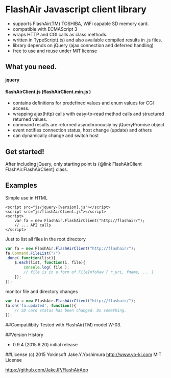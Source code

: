 FlashAir Javascript client library
===================
- supports FlashAir(TM) TOSHIBA, WiFi capable SD memory card.
- compatible with ECMAScript 3
- wraps HTTP and CGI calls as class methods.
- written in TypeScript(.ts) and also available compiled results in .js files.
- library depends on jQuery (ajax connection and deferred handling)
- free to use and reuse under MIT license

## What you need.

#### jquery

#### flashAirClient.js (flashAirClient.min.js )

- contains definitions for predefined values and enum values for CGI access.
- wrapping ajax(http) calls with easy-to-read method calls and structured returned values.
- command results are returned asynchronously by jQueryPromise object.
- event notifies connection status, host change (update) and others
-  can dynamically change and switch host

## Get started!
After including jQuery, only starting point is {@link FlashAirClient FlashAir.FlashAirClient} class.

## Examples
Simple use in HTML
```
<script src="js/jquery-[version].js"></script>
<script src="js/flashAirClient.js"></script>
<script>
	var fa = new FlashAir.FlashAirClient("http://flashair/");
	// ... API calls
</script>
```

Just to list all files in the root directory
```ts
var fa = new FlashAir.FlashAirClient("http://flashair/");
fa.Command.FileList("/")
.done( function(list){
	$.each(list, function(i, file){
		console.log( file );
		// file is in a form of FileInfoRaw { r_uri, fname, ... }
	});
});
```
monitor file and directory changes
```ts
var fa = new FlashAir.FlashAirClient("http://flashair/");
fa.on('fa.updated', function(){
	// SD card status has been changed. Do something.
});
```

##Compatilibity
Tested with FlashAir(TM) model W-03.

##Version History

-  0.9.4 (2015.6.20)
  initial release

##License
(c) 2015 Yokinsoft Jake.Y.Yoshimura http://www.yo-ki.com
MIT License

https://github.com/JakeJP/FlashAirApp
